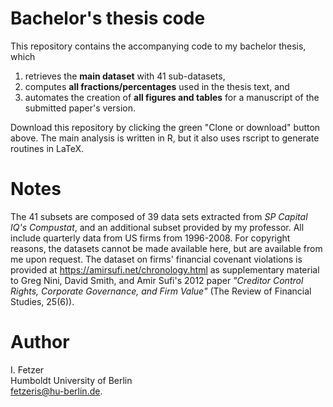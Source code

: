 # Bachelor's thesis code
This repository contains the accompanying code to my bachelor thesis, which

1. retrieves the **main dataset** with 41 sub-datasets,
2. computes **all fractions/percentages** used in the thesis text, and
3. automates the creation of **all figures and tables** for a manuscript of the submitted paper's version.

Download this repository by clicking the green "Clone or download" button above.
The main analysis is written in R, but it also uses rscript to generate routines in LaTeX.

# Notes 
The 41 subsets are composed of 39 data sets extracted from *SP Capital IQ's Compustat*, and an additional subset provided by my professor. All include quarterly data from US firms from 1996-2008. For copyright reasons, the datasets cannot be made available here, but are available from me upon request. 
The dataset on firms' financial covenant violations is provided at https://amirsufi.net/chronology.html as supplementary material to Greg Nini, David Smith, and Amir Sufi's 2012 paper *"Creditor Control Rights, Corporate Governance, and Firm Value"* (The Review of Financial Studies, 25(6)).  

# Author
I. Fetzer  <br />
Humboldt University of Berlin  <br />
fetzeris@hu-berlin.de.
